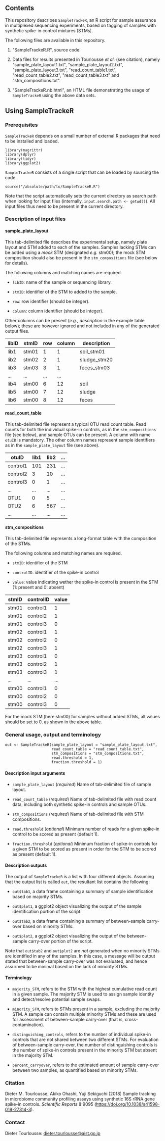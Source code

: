 ## Contents

This repository describes `SampleTrackeR`, an R script for sample assurance in multiplexed sequencing experiments, based on tagging of samples with synthetic spike-in control mixtures (STMs).

The following files are available in this repository.

1. "SampleTrackeR.R", source code.

2. Data files for results presented in Tourlousse *et al.* (see citation), namely "sample_plate_layout1.txt", "sample_plate_layout2.txt", "sample_plate_layout3.txt", "read_count_table1.txt", "read_count_table2.txt", "read_count_table3.txt" and "stm_compositions.txt".

3. "SampleTrackeR.nb.html", an HTML file demonstrating the usage of `SampleTrackeR` using the above data sets.

## Using SampleTrackeR

### Prerequisites

`SampleTrackeR` depends on a small number of external R packages that need to be installed and loaded.

```
library(magrittr)
library(dplyr)
library(tidyr)
library(ggplot2)
```

`SampleTrackeR` consists of a single script that can be loaded by sourcing the code.

```
source("/absolute/path/to/SampleTrackeR.R")
```

Note that the script automatically sets the current directory as search path when looking for input files (internally, `input.search.path <- getwd()`). All input files thus need to be present in the current directory.

### Description of input files

#### sample_plate_layout

This tab-delimited file describes the experimental setup, namely plate layout and STM added to each of the samples. Samples lacking STMs can be added using a *mock* STM (designated *e.g.* stm00); the mock STM composition should also be present in the `stm_compositions` file (see below for details). 

The following columns and matching names are required.

  + `libID`: name of the sample or sequencing library.

  + `stmID`: identifier of the STM to added to the sample.

  + `row`: row identifier (should be integer).

  + `column`: column identifier (should be integer).

Other columns can be present (*e.g.*, *description* in the example table below); these are however ignored and not included in any of the generated output files.

| libID | stmID | row | column | description |
| ------|-------|-----|--------| --------|
| lib1 | stm01 | 1 | 1 | soil_stm01 |
| lib2 | stm02 | 2 | 1 | sludge_stm20 |
| lib3 | stm03 | 3 | 1 | feces_stm03 |
| ... | ...  | ... | ... |
| lib4 | stm00 | 6 | 12 | soil |
| lib5 | stm00 | 7 | 12 | sludge |
| lib6 | stm00 | 8 | 12 | feces |

#### read_count_table

This tab-delimited file represent a typical OTU read count table. Read counts for both the individual spike-in controls, as in the `stm_compositions` file (see below), and sample OTUs can be present. A column with name `otuID` is mandatory. The other column names represent sample identifiers as in the `sample_plate_layout` file (see above).

| otuID | lib1 | lib2 | ... |
| ------|-------|-----|--------|
| control1 | 101 | 231 | ... |
| control2 | 3  | 10 | ... |
| control3 | 0 | 1 | ... |
| ... | ...  | ... | ... |
| OTU1 | 0  | 5 | ... |
| OTU2 | 6  | 567 | ... |
| ... | ...  | ... | ... |

#### stm_compositions

This tab-delimited file represents a long-format table with the composition of the STMs.

The following columns and matching names are required.

  + `stmID`: identifier of the STM
  
  + `controlID`: identifier of the spike-in control

  + `value`: value indicating wether the spike-in control is present in the STM (1: present and 0: absent)
  
| stmID | controlID | value | 
| ------|-------|-----|
| stm01 | control1 | 1 | 
| stm01 | control2  | 1 | 
| stm01 | control3  | 0 | 
| stm02 | control1 | 1 | 
| stm02 | control2  | 0 | 
| stm02 | control3  | 1 |  
| stm03 | control1 | 0 | 
| stm03 | control2  | 1 | 
| stm03 | control3  | 1 | 
| ... | ...  | ... | 
| stm00 | control1  | 0 | 
| stm00 | control2  | 0 | 
| stm00 | control3  | 0 | 

For the mock STM (here stm00) for samples without added STMs, all values should be set to 0, as shown in the above table.

### General usage, output and terminology

```
out <- SampleTrackeR(sample_plate_layout = "sample_plate_layout.txt",
                     read_count_table = "read_count_table.txt", 
                     stm_compositions = "stm_compositions.txt",
                     read.threshold = 1,
                     fraction.threshold = 1)
```

#### Description input arguments

  + `sample_plate_layout` (*required*) Name of tab-delimited file of sample layout.
  
  + `read_count_table` (*required*) Name of tab-delimited file with read count data, including both synthetic spike-in controls and sample OTUs.
  
  + `stm_compositions` (*required*) Name of tab-delimited file with STM compositions.
  
  + `read.threshold` (*optional*) Minimum number of reads for a given spike-in control to be scored as present (default 1).
  
  + `fraction.threshold` (*optional*) Minimum fraction of spike-in controls for a given STM to be scored as present in order for the STM to be scored as present (default 1).

#### Description outputs

The output of `SampleTrackeR` is a list with four different objects. Assuming that the output list is called `out`, the resultant list contains the following:

  + `out$tab1`, a data frame containing a summary of sample identification based on majority STMs.

  + `out$plot1`, a ggplot2 object visualizing the output of the sample identification portion of the script.

  + `out$tab2`, a data frame containing a summary of between-sample carry-over based on minority STMs.

  + `out$plot2`, a ggplot2 object visualizing the output of the between-sample carry-over portion of the script.
  
Note that `out$tab2` and `out$plot2` are *not* generated when no minority STMs are identified in any of the samples. In this case, a message will be output stated that between-sample carry-over was not evaluated, and hence assurmed to be minimal based on the lack of minority STMs.

####  Terminology

  + `majority_STM`, refers to the STM with the highest cumulative read count in a given sample. The majority STM is used to assign sample identity and detect/resolve potential sample swaps.

  + `minority_STM`, refers to STMs present in a sample, excluding the majority STM. A sample can contain multiple minority STMs and these are used for assessment of between-sample carry-over (that is, cross-contamination).

  + `distinguishing_controls`, refers to the number of individual spike-in controls that are not shared between two different STMs. For evaluation of between-sample carry-over, the number of distinguishing controls is the number of spike-in controls present in the minority STM but absent in the majority STM.

  + `percent_carryover`, refers to the estimated amount of sample carry-over between two samples, as quantified based on minority STMs.

### Citation

Dieter M. Tourlousse, Akiko Ohashi, Yuji Sekiguchi (2018) Sample tracking in microbiome community profiling assays using synthetic 16S rRNA gene spike-in controls. *Scientific Reports* 8:9095 (https://doi.org/10.1038/s41598-018-27314-3).

### Contact

Dieter Tourlousse: dieter.tourlousse@aist.go.jp

